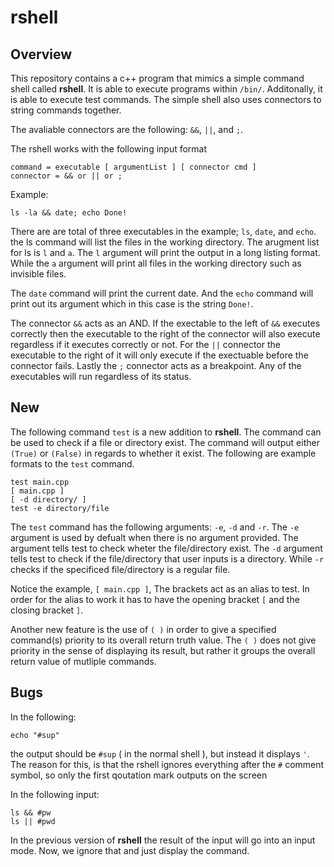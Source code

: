 # rshell

## Overview

This repository contains a c++ program that mimics a simple command shell called **rshell**. It is able to execute programs within `/bin/`. Additonally, it is able to execute test commands. 
The simple shell also uses connectors to string commands together.

The avaliable connectors are the following: `&&`, `||`, and `;`.

The rshell works with the following input format
    
    command = executable [ argumentList ] [ connector cmd ]
    connector = && or || or ;

Example: 

    ls -la && date; echo Done!

There are are total of three executables in the example; `ls`, `date`, and `echo`.
the ls command will list the files in the working directory. The arugment list for ls
is `l` and `a`. The `l` argument will print the output in a long listing format. While
the `a` argument will print all files in the working directory such as invisible files.

The `date` command will print the current date. And the `echo` command will print out its argument
which in this case is the string `Done!`.

The connector `&&` acts as an AND. If the exectable to the left of `&&` executes correctly then
the executable to the right of the connector will also execute regardless if it executes correctly
or not. For the `||` connector the executable to the right of it will only execute if the exectuable
before the connector fails. Lastly the `;` connector acts as a breakpoint. Any of the executables 
will run regardless of its status.


## New

The following command `test` is a new addition to **rshell**. The command can be used to check
if a file or directory exist. The command will output either `(True)` or `(False)` in regards to whether 
it exist. The following are example formats to the `test` command.

    test main.cpp
    [ main.cpp ]
    [ -d directory/ ]
    test -e directory/file

The `test` command has the following arguments: `-e`, `-d` and `-r`. The `-e` argument is used by defualt when
there is no argument provided. The argument tells test to check wheter the file/directory exist. The `-d` argument
tells test to check if the file/directory that user inputs is a directory. While `-r` checks if the specificed file/directory is a regular file.

Notice the example, `[ main.cpp ]`, The brackets act as an alias to test. In order for the alias to work it has to have the opening bracket `[` and the closing bracket `]`.

Another new feature is the use of `( )` in order to give a specified command(s) priority to its overall return truth value. The `( )` does not give priority in the sense of displaying its result, but rather it groups the overall return value of mutliple commands.

## Bugs

In the following:

    echo "#sup"

the output should be `#sup` ( in the normal shell ), but instead it displays `'`. The reason for this, is that the rshell
ignores everything after the `#` comment symbol, so only the first qoutation mark outputs on the screen


In the following input:

    ls && #pw
    ls || #pwd

In the previous version of **rshell** the result of the input will go into an input mode.
Now, we ignore that and just display the command.
